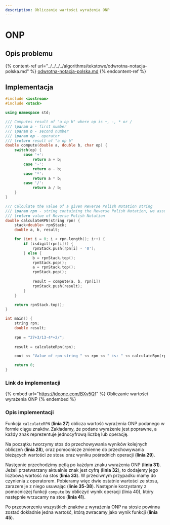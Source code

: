 ```yaml
---
description: Obliczanie wartości wyrażenia ONP
---
```


# ONP

## Opis problemu

{% content-ref url="../../../../algorithms/tekstowe/odwrotna-notacja-polska.md" %}
[odwrotna-notacja-polska.md](../../../../algorithms/tekstowe/odwrotna-notacja-polska.md)
{% endcontent-ref %}

## Implementacja

```cpp
#include <iostream>
#include <stack>

using namespace std;

/// Computes result of "a op b" where op is +, -, * or /
/// \param a - first number
/// \param b - second number
/// \param op - operator
/// \return result of "a op b"
double compute(double a, double b, char op) {
    switch(op) {
        case '+':
            return a + b;
        case '-':
            return a - b;
        case '*':
            return a * b;
        case '/':
            return a / b;
    }
}

/// Calculate the value of a given Reverse Polish Notation string
/// \param rpn - string containing the Reverse Polish Notation, we assume that it's correct
/// \return value of Reverse Polish Notation
double calculateRPN(string rpn) {
    stack<double> rpnStack;
    double a, b, result;

    for (int i = 0; i < rpn.length(); i++) {
        if (isdigit(rpn[i])) {
            rpnStack.push(rpn[i] - '0');
        } else {
            b = rpnStack.top();
            rpnStack.pop();
            a = rpnStack.top();
            rpnStack.pop();
            
            result = compute(a, b, rpn[i])
            rpnStack.push(result);
        }
    }

    return rpnStack.top();
}

int main() {
    string rpn;
    double result;
    
    rpn = "27+3/13-4*+2/";
    
    result = calculateRpn(rpn);

    cout << "Value of rpn string " << rpn << " is: " << calculateRpn(rpn) << endl;

    return 0;
}
```

### Link do implementacji

{% embed url="https://ideone.com/BXv5Qf" %}
Obliczanie wartości wyrażenia ONP
{% endembed %}

### Opis implementacji

Funkcja `calculateRPN` (**linia 27**) oblicza wartość wyrażenia ONP podanego w formie ciągu znaków. Zakładamy, że podane wyrażenie jest poprawne, a każdy znak reprezentuje jednocyfrową liczbę lub operację. 

Na początku tworzymy stos do przechowywania wyników kolejnych obliczeń (**linia 28**), oraz pomocnicze zmienne do przechowywania bieżących wartości ze stosu oraz wyniku pośrednich operacji (**linia 29**). 

Następnie przechodzimy pętlą po każdym znaku wyrażenia ONP (**linia 31**). Jeżeli przetwarzany aktualnie znak jest cyfrą (**linia 32**), to dodajemy jego liczbową wartość na stos (**linia 33**). W przeciwnym przypadku mamy do czynienia z operatorem. Pobieramy więc dwie ostatnie wartości ze stosu, zarazem je z niego usuwając (**linie 35-38**). Następnie korzystamy z pomocniczej funkcji `compute` by obliczyć wynik operacji (linia 40), który następnie wrzucamy na stos (**linia 41**).

Po przetworzeniu wszystkich znaków z wyrażenia ONP na stosie powinna zostać dokładnie jedna wartość, którą zwracamy jako wynik funkcji (**linia 45**).
